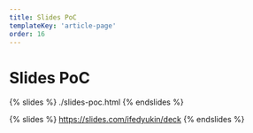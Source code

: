 ```yaml
---
title: Slides PoC
templateKey: 'article-page'
order: 16
---
```

# Slides PoC

{% slides %}
./slides-poc.html
{% endslides %}

{% slides %}
https://slides.com/ifedyukin/deck
{% endslides %}
